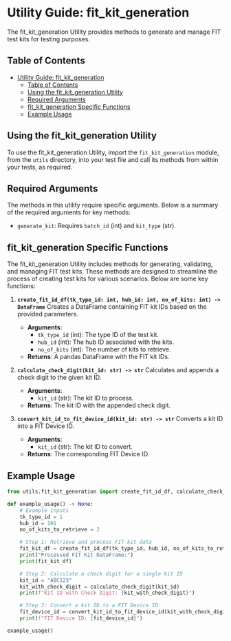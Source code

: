 # Utility Guide: fit_kit_generation

The fit_kit_generation Utility provides methods to generate and manage FIT test kits for testing purposes.

## Table of Contents

- [Utility Guide: fit\_kit\_generation](#utility-guide-fit_kit_generation)
  - [Table of Contents](#table-of-contents)
  - [Using the fit\_kit\_generation Utility](#using-the-fit_kit_generation-utility)
  - [Required Arguments](#required-arguments)
  - [fit\_kit\_generation Specific Functions](#fit_kit_generation-specific-functions)
  - [Example Usage](#example-usage)

## Using the fit_kit_generation Utility

To use the fit_kit_generation Utility, import the `fit_kit_generation` module, from the `utils` directory, into your test file and call its methods from within your tests, as required.

## Required Arguments

The methods in this utility require specific arguments. Below is a summary of the required arguments for key methods:
- `generate_kit`: Requires `batch_id` (int) and `kit_type` (str).

## fit_kit_generation Specific Functions

The fit_kit_generation Utility includes methods for generating, validating, and managing FIT test kits. These methods are designed to streamline the process of creating test kits for various scenarios. Below are some key functions:

1. **`create_fit_id_df(tk_type_id: int, hub_id: int, no_of_kits: int) -> DataFrame`**
   Creates a DataFrame containing FIT kit IDs based on the provided parameters.
   - **Arguments**:
     - `tk_type_id` (int): The type ID of the test kit.
     - `hub_id` (int): The hub ID associated with the kits.
     - `no_of_kits` (int): The number of kits to retrieve.
   - **Returns**: A pandas DataFrame with the FIT kit IDs.

2. **`calculate_check_digit(kit_id: str) -> str`**
   Calculates and appends a check digit to the given kit ID.
   - **Arguments**:
     - `kit_id` (str): The kit ID to process.
   - **Returns**: The kit ID with the appended check digit.

3. **`convert_kit_id_to_fit_device_id(kit_id: str) -> str`**
   Converts a kit ID into a FIT Device ID.
   - **Arguments**:
     - `kit_id` (str): The kit ID to convert.
   - **Returns**: The corresponding FIT Device ID.

## Example Usage

```python
from utils.fit_kit_generation import create_fit_id_df, calculate_check_digit, convert_kit_id_to_fit_device_id

def example_usage() -> None:
    # Example inputs
    tk_type_id = 1
    hub_id = 101
    no_of_kits_to_retrieve = 2

    # Step 1: Retrieve and process FIT kit data
    fit_kit_df = create_fit_id_df(tk_type_id, hub_id, no_of_kits_to_retrieve)
    print("Processed FIT Kit DataFrame:")
    print(fit_kit_df)

    # Step 2: Calculate a check digit for a single kit ID
    kit_id = "ABC123"
    kit_with_check_digit = calculate_check_digit(kit_id)
    print(f"Kit ID with Check Digit: {kit_with_check_digit}")

    # Step 3: Convert a kit ID to a FIT Device ID
    fit_device_id = convert_kit_id_to_fit_device_id(kit_with_check_digit)
    print(f"FIT Device ID: {fit_device_id}")

example_usage()
